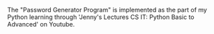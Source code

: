 The "Password Generator Program" is implemented as the part of my Python learning through 'Jenny's Lectures CS IT: Python Basic to Advanced' on Youtube.
